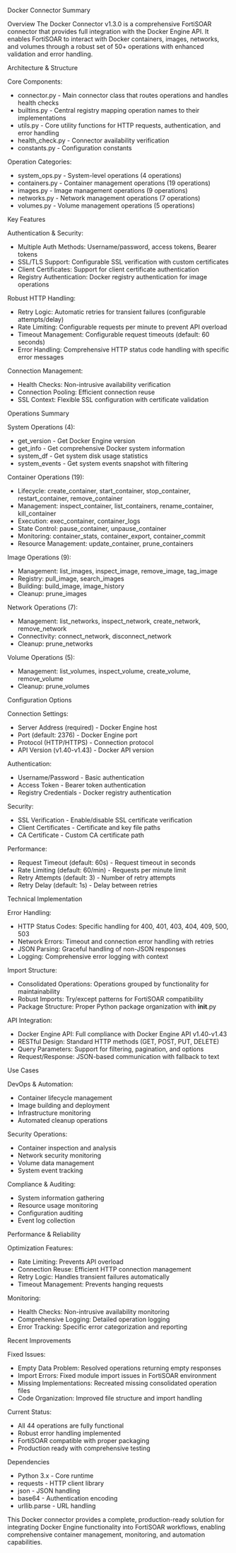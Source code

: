 Docker Connector Summary

Overview
The Docker Connector v1.3.0 is a comprehensive FortiSOAR connector that provides full integration with the Docker Engine API. It enables FortiSOAR to interact with Docker containers, images, networks, and volumes through a robust set of 50+ operations with enhanced validation and error handling.

Architecture & Structure

Core Components:
- connector.py - Main connector class that routes operations and handles health checks
- builtins.py - Central registry mapping operation names to their implementations
- utils.py - Core utility functions for HTTP requests, authentication, and error handling
- health_check.py - Connector availability verification
- constants.py - Configuration constants

Operation Categories:
- system_ops.py - System-level operations (4 operations)
- containers.py - Container management operations (19 operations)
- images.py - Image management operations (9 operations)
- networks.py - Network management operations (7 operations)
- volumes.py - Volume management operations (5 operations)

Key Features

Authentication & Security:
- Multiple Auth Methods: Username/password, access tokens, Bearer tokens
- SSL/TLS Support: Configurable SSL verification with custom certificates
- Client Certificates: Support for client certificate authentication
- Registry Authentication: Docker registry authentication for image operations

Robust HTTP Handling:
- Retry Logic: Automatic retries for transient failures (configurable attempts/delay)
- Rate Limiting: Configurable requests per minute to prevent API overload
- Timeout Management: Configurable request timeouts (default: 60 seconds)
- Error Handling: Comprehensive HTTP status code handling with specific error messages

Connection Management:
- Health Checks: Non-intrusive availability verification
- Connection Pooling: Efficient connection reuse
- SSL Context: Flexible SSL configuration with certificate validation

Operations Summary

System Operations (4):
- get_version - Get Docker Engine version
- get_info - Get comprehensive Docker system information
- system_df - Get system disk usage statistics
- system_events - Get system events snapshot with filtering

Container Operations (19):
- Lifecycle: create_container, start_container, stop_container, restart_container, remove_container
- Management: inspect_container, list_containers, rename_container, kill_container
- Execution: exec_container, container_logs
- State Control: pause_container, unpause_container
- Monitoring: container_stats, container_export, container_commit
- Resource Management: update_container, prune_containers

Image Operations (9):
- Management: list_images, inspect_image, remove_image, tag_image
- Registry: pull_image, search_images
- Building: build_image, image_history
- Cleanup: prune_images

Network Operations (7):
- Management: list_networks, inspect_network, create_network, remove_network
- Connectivity: connect_network, disconnect_network
- Cleanup: prune_networks

Volume Operations (5):
- Management: list_volumes, inspect_volume, create_volume, remove_volume
- Cleanup: prune_volumes

Configuration Options

Connection Settings:
- Server Address (required) - Docker Engine host
- Port (default: 2376) - Docker Engine port
- Protocol (HTTP/HTTPS) - Connection protocol
- API Version (v1.40-v1.43) - Docker API version

Authentication:
- Username/Password - Basic authentication
- Access Token - Bearer token authentication
- Registry Credentials - Docker registry authentication

Security:
- SSL Verification - Enable/disable SSL certificate verification
- Client Certificates - Certificate and key file paths
- CA Certificate - Custom CA certificate path

Performance:
- Request Timeout (default: 60s) - Request timeout in seconds
- Rate Limiting (default: 60/min) - Requests per minute limit
- Retry Attempts (default: 3) - Number of retry attempts
- Retry Delay (default: 1s) - Delay between retries

Technical Implementation

Error Handling:
- HTTP Status Codes: Specific handling for 400, 401, 403, 404, 409, 500, 503
- Network Errors: Timeout and connection error handling with retries
- JSON Parsing: Graceful handling of non-JSON responses
- Logging: Comprehensive error logging with context

Import Structure:
- Consolidated Operations: Operations grouped by functionality for maintainability
- Robust Imports: Try/except patterns for FortiSOAR compatibility
- Package Structure: Proper Python package organization with __init__.py

API Integration:
- Docker Engine API: Full compliance with Docker Engine API v1.40-v1.43
- RESTful Design: Standard HTTP methods (GET, POST, PUT, DELETE)
- Query Parameters: Support for filtering, pagination, and options
- Request/Response: JSON-based communication with fallback to text

Use Cases

DevOps & Automation:
- Container lifecycle management
- Image building and deployment
- Infrastructure monitoring
- Automated cleanup operations

Security Operations:
- Container inspection and analysis
- Network security monitoring
- Volume data management
- System event tracking

Compliance & Auditing:
- System information gathering
- Resource usage monitoring
- Configuration auditing
- Event log collection

Performance & Reliability

Optimization Features:
- Rate Limiting: Prevents API overload
- Connection Reuse: Efficient HTTP connection management
- Retry Logic: Handles transient failures automatically
- Timeout Management: Prevents hanging requests

Monitoring:
- Health Checks: Non-intrusive availability monitoring
- Comprehensive Logging: Detailed operation logging
- Error Tracking: Specific error categorization and reporting

Recent Improvements

Fixed Issues:
- Empty Data Problem: Resolved operations returning empty responses
- Import Errors: Fixed module import issues in FortiSOAR environment
- Missing Implementations: Recreated missing consolidated operation files
- Code Organization: Improved file structure and import handling

Current Status:
- All 44 operations are fully functional
- Robust error handling implemented
- FortiSOAR compatible with proper packaging
- Production ready with comprehensive testing

Dependencies
- Python 3.x - Core runtime
- requests - HTTP client library
- json - JSON handling
- base64 - Authentication encoding
- urllib.parse - URL handling

This Docker connector provides a complete, production-ready solution for integrating Docker Engine functionality into FortiSOAR workflows, enabling comprehensive container management, monitoring, and automation capabilities.
